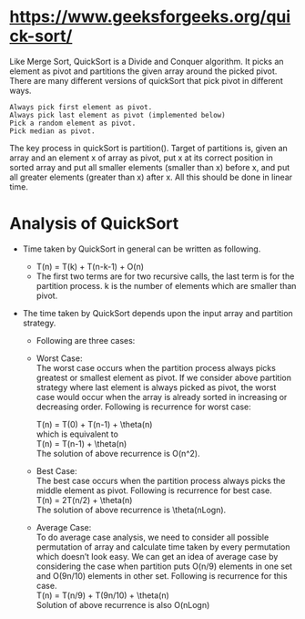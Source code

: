 # https://www.geeksforgeeks.org/quick-sort/

Like Merge Sort, QuickSort is a Divide and Conquer algorithm. It picks an element as pivot and partitions the given array around the picked pivot.  
There are many different versions of quickSort that pick pivot in different ways.   

    Always pick first element as pivot.  
    Always pick last element as pivot (implemented below)  
    Pick a random element as pivot.  
    Pick median as pivot.    
The key process in quickSort is partition(). Target of partitions is, given an array and an element x of array as pivot, put x at its correct position in sorted array
and put all smaller elements (smaller than x) before x, and put all greater elements (greater than x) after x. All this should be done in linear time.   
# Analysis of QuickSort  
  * Time taken by QuickSort in general can be written as following.    
      * T(n) = T(k) + T(n-k-1) + O(n)  
      * The first two terms are for two recursive calls, the last term is for the partition process.  k is the number of elements which are smaller than pivot.  
  
  * The time taken by QuickSort depends upon the input array and partition strategy.  
     * Following are three cases:  
     
     * Worst Case:     
                 The worst case occurs when the partition process always picks greatest or smallest element as pivot. If we consider above partition strategy where last element is always picked as pivot, the worst case would occur when the array is already sorted in increasing or decreasing order. Following is recurrence for worst case:    
       
        T(n) = T(0) + T(n-1) + \theta(n)    
        which is equivalent to      
        T(n) = T(n-1) + \theta(n)      
        The solution of above recurrence is O(n^2).    
        
     * Best Case:       
                The best case occurs when the partition process always picks the middle element as pivot. Following is recurrence for best case.   
                 T(n) = 2T(n/2) + \theta(n)    
                 The solution of above recurrence is \theta(nLogn).     
      
     * Average Case:  
      To do average case analysis, we need to consider all possible permutation of array and calculate time taken by every permutation which doesn’t look easy.
      We can get an idea of average case by considering the case when partition puts O(n/9) elements in one set and O(9n/10) elements in other set. Following is             recurrence for this case.      
       T(n) = T(n/9) + T(9n/10) + \theta(n)  
       Solution of above recurrence is also O(nLogn)  
       
       

     
